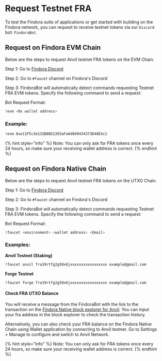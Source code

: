 # Request Testnet FRA

To test the Findora suite of applications or get started with building on the Findora network, you can request to receive testnet tokens via our `Discord` bot: `FindoraBot`.

## Request on Findora EVM Chain

Below are the steps to request Anvil testnet FRA tokens on the EVM Chain.

Step 1: Go to [Findora Discord](https://discord.com/invite/findora)

Step 2: Go to `#faucet` channel on Findora's Discord

Step 3: FindoraBot will automatically detect commands requesting Testnet FRA EVM tokens. Specify the following command to send a request:

Bot Request Format:

```bash
!evm <0x wallet address>
```

### Example:

```bash
!evm 0xe11F5c3e132B8B52203aFaAd849434373D48E4c1
```

{% hint style="info" %}
Note: You can only ask for FRA tokens once every 24 hours, so make sure your receiving wallet address is correct.
{% endhint %}

## Request on Findora Native Chain[​](https://wiki.findora.org/docs/evm\_guides/get\_fra/faucet#request-on-findora-native-chain) <a href="#request-on-findora-native-chain" id="request-on-findora-native-chain"></a>

Below are the steps to request Anvil testnet FRA tokens on the UTXO Chain.

Step 1: Go to [Findora Discord](https://discord.com/invite/findora)

Step 2: Go to `#faucet` channel on Findora's Discord

Step 3: FindoraBot will automatically detect commands requesting Testnet FRA EVM tokens. Specify the following command to send a request:

Bot Request Format:

```bash
!faucet <environment> <wallet address> <Email>
```

### Examples:

**Anvil Testnet (Staking)**

```bash
!faucet anvil fra19rtfg2g58x6jxxxxxxxxxxxxxxxxx example@gmail.com
```

**Forge Testnet**

```
!faucet forge fra19rtfg2g58x6jxxxxxxxxxxxxxxxxx example@gmail.com
```

#### Check FRA UTXO Balance[​](https://wiki.findora.org/docs/evm\_guides/get\_fra/faucet#check-fra-utxo-balance) <a href="#check-fra-utxo-balance" id="check-fra-utxo-balance"></a>

You will receive a message from the FindoraBot with the link to the transaction on the [Findora Native block explorer for Anvil](https://prod-testnet.findorascan.io/). You can input your fra address in the block explorer to check the transaction history.

Alternatively, you can also check your FRA balance on the Findora Native Chain using Wallet application by connecting to Anvil testnet. Go to Settings > Manage to configure and switch to Anvil Network.

{% hint style="info" %}
Note: You can only ask for FRA tokens once every 24 hours, so make sure your receiving wallet address is correct.
{% endhint %}
